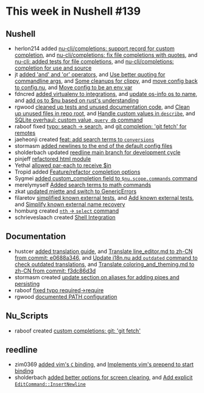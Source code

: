 # This week in Nushell #139

## Nushell

- herlon214 added [nu-cli/completions: support record for custom completion](https://github.com/nushell/nushell/pull/5298), and [nu-cli/completions: fix file completions with quotes](https://github.com/nushell/nushell/pull/5242), and [nu-cli: added tests for file completions](https://github.com/nushell/nushell/pull/5232), and [nu-cli/completions: completion for use and source](https://github.com/nushell/nushell/pull/5210)
- jt [added 'and' and 'or' operators](https://github.com/nushell/nushell/pull/5297), and [Use better quoting for commandline args](https://github.com/nushell/nushell/pull/5271), and [Some cleanups for clippy](https://github.com/nushell/nushell/pull/5266), and [move config back to config.nu](https://github.com/nushell/nushell/pull/5237), and [Move config to be an env var](https://github.com/nushell/nushell/pull/5230)
- fdncred [added virtualenv to integrations](https://github.com/nushell/nushell/pull/5280), and [update os-info os to name](https://github.com/nushell/nushell/pull/5265), and [add os to $nu based on rust's understanding](https://github.com/nushell/nushell/pull/5243)
- rgwood [cleaned up tests and unused documentation code](https://github.com/nushell/nushell/pull/5273), and [Clean up unused files in repo root](https://github.com/nushell/nushell/pull/5272), and [Handle custom values in `describe`](https://github.com/nushell/nushell/pull/5248), and [SQLite overhaul: custom value, `query db` command](https://github.com/nushell/nushell/pull/5247)
- raboof fixed [typo: seach -> search](https://github.com/nushell/nushell/pull/5264), and [git completion: 'git fetch' for remotes](https://github.com/nushell/nushell/pull/5253)
- jaeheonji created [feat: add search terms to `conversions`](https://github.com/nushell/nushell/pull/5259)
- stormasm [added newlines to the end of the default config files](https://github.com/nushell/nushell/pull/5256)
- sholderbach updated [reedline main branch for development cycle](https://github.com/nushell/nushell/pull/5249)
- pinjeff [refactored html module](https://github.com/nushell/nushell/pull/5246)
- Yethal [allowed par-each to receive $in](https://github.com/nushell/nushell/pull/5229)
- Tropid added [Feature/refactor completion options](https://github.com/nushell/nushell/pull/5228)
- Sygmei [added custom_completion field to `$nu.scope.commands` command](https://github.com/nushell/nushell/pull/5227)
- merelymyself [Added search terms to math commands](https://github.com/nushell/nushell/pull/5224)
- zkat [updated miette and switch to GenericErrors](https://github.com/nushell/nushell/pull/5222)
- filaretov [simplified known external tests](https://github.com/nushell/nushell/pull/5219), and [Add known external tests](https://github.com/nushell/nushell/pull/5216), and [Simplify known external name recovery](https://github.com/nushell/nushell/pull/5213)
- homburg created [`nth` -> `select` command](https://github.com/nushell/nushell/pull/5217)
- schrieveslaach created [Shell Integration](https://github.com/nushell/nushell/pull/5162)

## Documentation

- hustcer [added translation guide](https://github.com/nushell/nushell.github.io/pull/413), and [Translate line_editor.md to zh-CN from commit: e0688a346](https://github.com/nushell/nushell.github.io/pull/412), and [Update i18n.nu add `outdated` command to check outdated translations](https://github.com/nushell/nushell.github.io/pull/408), and [Translate coloring_and_theming.md to zh-CN from commit: f3dc86d3d](https://github.com/nushell/nushell.github.io/pull/407)
- stormasm created [update section on aliases for adding pipes and persisting](https://github.com/nushell/nushell.github.io/pull/411)
- raboof [fixed typo required->require](https://github.com/nushell/nushell.github.io/pull/410)
- rgwood [documented PATH configuration](https://github.com/nushell/nushell.github.io/pull/406)

## Nu_Scripts

- raboof created [custom completions: git: 'git fetch'](https://github.com/nushell/nu_scripts/pull/210)

## reedline

- zim0369 [added vim's `C` binding](https://github.com/nushell/reedline/pull/405), and [Implements vim's prepend to start binding](https://github.com/nushell/reedline/pull/403)
- sholderbach [added better options for screen clearing](https://github.com/nushell/reedline/pull/400), and [Add explicit `EditCommand::InsertNewline`](https://github.com/nushell/reedline/pull/399)

